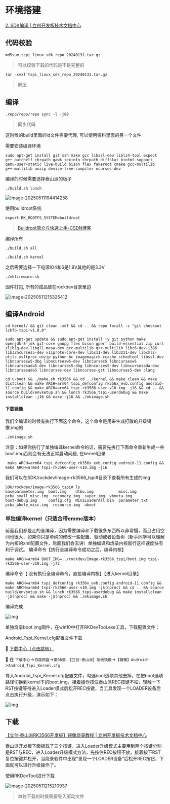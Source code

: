 # 环境搭建

[2. SDK编译 | 立创开发板技术文档中心](https://wiki.lckfb.com/zh-hans/tspi-rk3566/project-case/fat-little-cell-phone/sdk-compile.html)

## 代码校验

```
md5sum tspi_linux_sdk_repo_20240131.tar.gz
```

> 可以校验下载的代码是不是完整的

```
tar -xvzf tspi_linux_sdk_repo_20240131.tar.gz
```

> 解压

## 编译

```
.repo/repo/repo sync -l -j88
```

> 同步代码

这时候的build里面的ld文件需要代理, 可以使用资料里面的另一个文件

需要安装编译环境

```
sudo apt-get install git ssh make gcc libssl-dev liblz4-tool expect g++ patchelf chrpath gawk texinfo chrpath diffstat binfmt-support qemu-user-static live-build bison flex fakeroot cmake gcc-multilib g++-multilib unzip device-tree-compiler ncurses-dev
```

编译的时候需要选择泰山派的板子

```
./build.sh lunch
```

![image-20250511194414258](https://picture-01-1316374204.cos.ap-beijing.myqcloud.com/lenovo-picture/202505111944432.png)

使用buildroot系统

```
export RK_ROOTFS_SYSTEM=buildroot
```

> [Buildroot简介与快速上手-CSDN博客](https://blog.csdn.net/yanceylu/article/details/108524573)

编译所有

```
./build.sh all
```

```
./build.sh kernel
```

之后需要选择一下电源IO4和6是1.8V其他的是3.3V

```
./mkfirmware.sh
```

固件打包, 所有的成品放在rockdev目录里边

![image-20250511215325412](https://picture-01-1316374204.cos.ap-beijing.myqcloud.com/lenovo-picture/202505112153513.png)

## 编译Android

```
cd kernel/ && git clean -xdf && cd .. && repo forall -c "git checkout lckfb-tspi-v1.0.0"

sudo apt-get update && sudo apt-get install -y git python make openjdk-8-jdk git-core gnupg flex bison gperf build-essential zip curl zlib1g-dev libgl1-mesa-dev gcc-multilib g++-multilib libc6-dev-i386 lib32ncurses5-dev x11proto-core-dev libx11-dev lib32z1-dev libxml2-utils xsltproc unzip python bc imagemagick ccache schedtool libssl-dev libncursesw5-dbg libncursesw5-dev libncurses5 libncursesw5 libncursesada5-dev libncurses5-dbg libncurses5-dev libncursesada-doc libncursesada5 libncurses-dev libncurses-gst libncurses5-dev clang

cd u-boot && ./make.sh rk3566 && cd ../kernel && make clean && make distclean && make ARCH=arm64 tspi_defconfig rk356x_evb.config android-11.config && make ARCH=arm64 tspi-rk3566-user-v10.img -j16 && cd .. && source build/envsetup.sh && lunch rk3566_tspi-userdebug && make installclean -j16 && make -j16 && ./mkimage.sh
```

#### 下载镜像

我们全编译的时候有执行下面这个命令，这个命令是用来生成打散的升级镜像.img的

```
./mkimage.sh
```

注意：如果你执行了单独编译kernel命令的话，需要先执行下面命令重新生成一些boot.img否则会有无法正常启动问题, 在kernel目录

```
 make ARCH=arm64 tspi_defconfig rk356x_evb.config android-11.config && make ARCH=arm64 tspi-rk3566-user-v10.img -j16
```

我们可以在SDK/rockdev/Image-rk3566_tspi#目录下查看所有生成的img

```
SDK/rockdev/Image-rk3566_tspi# ls
baseparameter.img  boot.img    dtbo.img           misc.img       pcba_small_misc.img  recovery.img  super.img  vbmeta.img
boot-debug.img     config.cfg  MiniLoaderAll.bin  parameter.txt  pcba_whole_misc.img  resource.img  uboot
```

### 单独编译kernel（只适合带emmc版本）

前面我们都是走的全编译，因为需要编译和下载很多东西所以非常慢，而且占用空间也很大，如果你只是单纯的修改一些配置、驱动或者设备树（新手同学可以理解为内核的xml配置文件，后面我们会去讲）单独编译和烧录内核就行这样速度快有利于调试。
编译命令【执行全编译命令成功之后，编译内核】

```
make ARCH=arm64 BOOT_IMG=../rockdev/Image-rk3566_tspi/boot.img tspi-rk3566-user-v10.img -j72
```

编译命令【 没有执行全编译命令，直接编译内核】【进入kernel目录】

```
make ARCH=arm64 tspi_defconfig rk356x_evb.config android-11.config && make ARCH=arm64 tspi-rk3566-user-v10.img -j$(nproc) && cd .. && source build/envsetup.sh && lunch rk3566_tspi-userdebug && make installclean -j$(nproc) && make -j$(nproc) && ./mkimage.sh
```

编译完成

![img](https://wiki.lckfb.com/storage/images/zh-hans/tspi-rk3566/project-case/fat-little-cell-phone/sdk-compile/sdk-compile_20240830_042347.png)

单独烧录boot.img固件，在win10中打开RKDevTool.exe工具，下载配置文件：

Android_Tspi_Kernel.cfg配置文件下载

📌 [下载中心（点击跳转）](https://wiki.lckfb.com/zh-hans/tspi-rk3566/download-center.html)

📌 在 `下载中心`->`百度网盘`->`第06章.【立创·泰山派】系统镜像`->`【镜像】Android`->`Android_Tspi_Kernel.cfg`

导入Android_Tspi_Kernel.cfg配置文件，勾选boot选项其他去掉，在把boot选项路径切换到kernel下的boot.img，接着操作按住泰山派REC按键不松，轻触一下RST按键等待进入Loader模式后松开REC按键，当工具发现一个LOADER设备后点击执行升级，演示如下：

![img](https://wiki.lckfb.com/storage/images/zh-hans/tspi-rk3566/project-case/fat-little-cell-phone/sdk-compile/sdk-compile_20240830_215638.png)

## 下载

[【立创·泰山派RK3566开发板】镜像烧录教程 | 立创开发板技术文档中心](https://wiki.lckfb.com/zh-hans/tspi-rk3566/system-usage/img-download.html)

泰山派开发板下面板载了三个按键，进入Loader升级模式主要用到两个按键分别是RST与REC，进入Loader升级模式方法，先按住REC按钮不放，接着按下RST复位按键并松开，当烧录软件中出现“发现一个LOADER设备”后松开REC按钮，下面就可以进行升级操作了。

使用RKDevTool进行下载

![image-20250511215210937](https://picture-01-1316374204.cos.ap-beijing.myqcloud.com/lenovo-picture/202505112152028.png)

> 单独下载的时候需要导入驱动文件

